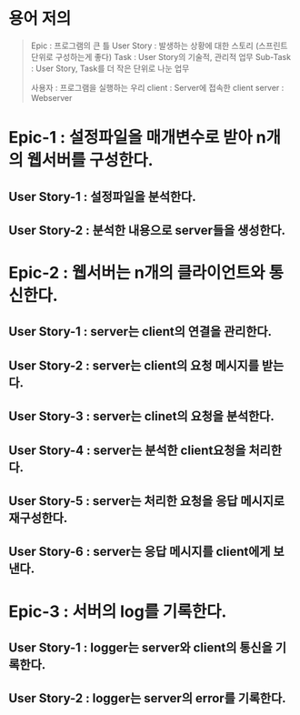 # 용어 저의
>Epic : 프로그램의 큰 틀
>User Story : 발생하는 상황에 대한 스토리 (스프린트 단위로 구성하는게 좋다)
>Task : User Story의 기술적, 관리적 업무
>Sub-Task : User Story, Task를 더 작은 단위로 나눈 업무
>
>사용자 : 프로그램을 실행하는 우리
>client : Server에 접속한 client
>server : Webserver
# Epic-1 : 설정파일을 매개변수로 받아 n개의 웹서버를 구성한다.
## User Story-1 : 설정파일을 분석한다.
## User Story-2 : 분석한 내용으로 server들을 생성한다.
# Epic-2 : 웹서버는 n개의 클라이언트와 통신한다.
## User Story-1 : server는 client의 연결을 관리한다.
## User Story-2 : server는 client의 요청 메시지를 받는다.
## User Story-3 : server는 clinet의 요청을 분석한다.
## User Story-4 : server는 분석한 client요청을 처리한다.
## User Story-5 : server는 처리한 요청을 응답 메시지로 재구성한다.
## User Story-6 : server는 응답 메시지를 client에게 보낸다.
# Epic-3 : 서버의 log를 기록한다.
## User Story-1 : logger는 server와 client의 통신을 기록한다.
## User Story-2 : logger는 server의 error를 기록한다.

